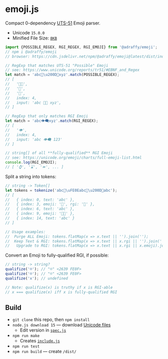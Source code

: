 # emoji.js

Compact 0-dependency [UTS-51](https://www.unicode.org/reports/tr51/) Emoji parser.

* Unicode `15.0.0`
* Minified File Size: [`8KB`](./dist/index.min.js)

```Javascript
import {POSSIBLE_REGEX, RGI_REGEX, RGI_EMOJI} from '@adraffy/emoji';
// npm i @adraffy/emoji
// browser: https://cdn.jsdelivr.net/npm/@adraffy/emoji@latest/dist/index.min.js

// RegExp that matches UTS-51 "Possible" Emoji
// see: https://www.unicode.org/reports/tr51/#EBNF_and_Regex
let match = 'abc💩\u200D💩xyz'.match(POSSIBLE_REGEX);
// [
//   '💩‍💩',
//   '💩',
//   '💩',
//   index: 4,
//   input: 'abc 💩‍💩 xyz',
// ]

// RegExp that only matches RGI Emoji
let match = 'abc👁️‍🗨️xyz'.match(RGI_REGEX);
// [
//   '👁️', 
//   index: 4, 
//   input: 'abc 👁️‍🗨️ 123'
// ]

// string[] of all **fully-qualified** RGI Emoji
// see: https://unicode.org/emoji/charts/full-emoji-list.html
console.log(RGI_EMOJI); 
// [ '⌚', '⌛', '⏩', ... ]
```

Split a string into tokens:
```Javascript
// string -> Token[]
let tokens = tokenize('abc💩\uFE0Eabc💩\u200D💩abc');
// [
//   { index: 0, text: 'abc' },
//   { index: 3, emoji: '💩︎', rgi: '💩' },
//   { index: 6, text: 'abc' },
//   { index: 9, emoji: '💩‍💩' },
//   { index: 14, text: 'abc' }
// ]

// Usage examples:
//  Purge ALL Emoji: tokens.flatMap(x => x.text || '').join('');
//  Keep Text & RGI: tokens.flatMap(x => x.text || x.rgi || '').join('');
//   Upgrade to RGI: tokens.flatMap(x => x.text || x.rgi || x.emoji).join('');
```

Convert an Emoji to fully-qualified RGI, if possible:
```Javascript
// string -> string?
qualifize('☹️'); // "☹️" <2639 FE0F>
qualifize('☹'); // "☹️" <2639 FE0F>
qualifize('x'); // undefined

// Note: qualifize(x) is truthy if x is RGI-able
// x === qualifize(x) iff x is fully-qualified RGI
```

## Build

* `git clone` this repo, then `npm install` 
* `node.js download 15` — download [Unicode files](./src/15.0.0/)
	* Edit version in [`spec.js`](./src/spec.js)
* `npm run make`
	* Creates [`include.js`](./src/include.js)
* `npm run test`
* `npm run build` — create `/dist/`
